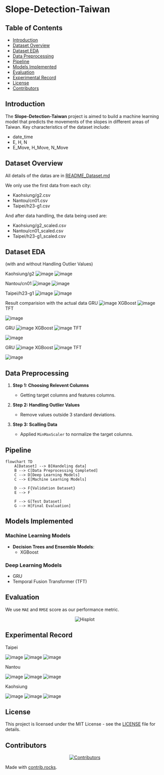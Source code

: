 # Slope-Detection-Taiwan

## Table of Contents
- [Introduction](#introduction)
- [Dataset Overview](#dataset-overview)
- [Dataset EDA](#dataset-eda)
- [Data Preprocessing](#data-preprocessing)
- [Pipeline](#pipeline)
- [Models Implemented](#models-implemented)
- [Evaluation](#evaluation)
- [Experimental Record](#experimental-record)
- [License](#license)
- [Contributors](#contributors)

## Introduction
The **Slope-Detection-Taiwan** project is aimed to build a machine learning model that predicts the movements of the slopes in different areas of Taiwan. 
Key characteristics of the dataset include:
- date_time
- E, H, N
- E_Move, H_Move, N_Move

## Dataset Overview
All details of the datas are in [README_Dataset.md](Data\README_Dataset.md)

We only use the first data from each city:
- Kaohsiung/g2.csv
- Nantou/cn01.csv
- Taipei/h23-g1.csv

And after data handling, the data being used are:
- Kaohsiung/g2_scaled.csv
- Nantou/cn01_scaled.csv
- Taipei/h23-g1_scaled.csv

## Dataset EDA
(with and without Handling Outlier Values)

Kaohsiung/g2 
![image](img/Kaohsiung_g2_original.png)
![image](img/Kaohsiung_g2_remove.png)

Nantou/cn01
![image](img/Nantou_cn01_original.png)
![image](img/Nantou_cn01_remove.png)

Taipei/h23-g1
![image](img/Taipei_h23-g1_original.png)
![image](img/Taipei_h23-g1_remove.png)


Result comparision with the actual data
GRU
![image](img/GRU_Kaohsiung_movements_compare.png)
XGBoost
![image](img/XGBoost_Kaohsiung_movements_compare.png)
TFT

![image](img/TFT_Kaohsiung_movements_compare.png)

GRU
![image](img/GRU_Nantou_movements_compare.png)
XGBoost
![image](img/XGBoost_Nantou_movements_compare.png)
TFT

![image](img/TFT_Nantou_movements_compare.png)

GRU
![image](img/GRU_taipei_movements_compare.png)
XGBoost
![image](img/XGBoost_taipei_movements_compare.png)
TFT

![image](img/TFT_Taipei_movements_compare.png)

## Data Preprocessing  
1. **Step 1: Choosing Relevent Columns** 
    - Getting target columns and features columns.

2. **Step 2: Handling Outlier Values**
    - Remove values outside 3 standard deviations.

3. **Step 3: Scalling Data**
    - Applied `MinMaxScaler` to normalize the target columns.

## Pipeline

```mermaid
flowchart TD
    A[Dataset] --> B[Handeling data]
    B --> C[Data Preprocessing Completed]
    C --> D[Deep Learning Models]
    C --> E[Machine Learning Models]

    D --> F{Validation Dataset}
    E --> F
    
    F --> G[Test Dataset]
    G --> H[Final Evaluation]
```
## Models Implemented  

### Machine Learning Models

- **Decision Trees and Ensemble Models**:  
  - XGBoost  

### Deep Learning Models
  - GRU
  - Temporal Fusion Transformer (TFT)

## Evaluation
We use `MAE` and `RMSE` score as our performance metric.
<div align="center">
  <img src="https://towardsdatascience.com/wp-content/uploads/2021/05/15OQunI-NR-S0gAZFIit1Rw.png" alt="Hisplot"/>
</div>

## Experimental Record
Taipei

![image](img/Evaluation_Result_for_EMove_Taipei-g1.png)
![image](img/Evaluation_Result_for_NMove_Taipei-g1.png)
![image](img/Evaluation_Result_for_HMove_Taipei-g1.png)

Nantou

![image](img/Evaluation_Result_for_EMove_Nantou-cn01.png)
![image](img/Evaluation_Result_for_NMove_Nantou-cn01.png)
![image](img/Evaluation_Result_for_HMove_Nantou-cn01.png)

Kaohsiung

![image](img/Evaluation_Result_for_EMove_Kaohsiung-g2.png)
![image](img/Evaluation_Result_for_NMove_Kaohsiung-g2.png)
![image](img/Evaluation_Result_for_HMove_Kaohsiung-g2.png)

## License
This project is licensed under the MIT License - see the [LICENSE](LICENSE) file for details.

## Contributors

<div align="center">
  <a href="https://github.com/andrew76214/Slope-Detection-Taiwan/graphs/contributors">
    <img src="https://contrib.rocks/image?repo=andrew76214/Slope-Detection-Taiwan" alt="Contributors"/>
  </a>
</div>

Made with [contrib.rocks](https://contrib.rocks).
